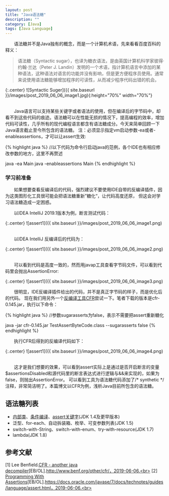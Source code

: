 ```yaml
---
layout: post
title: "Java语法糖"
description: ""
category: [Java]
tags: [Java Language]
---
```

<link rel="stylesheet" href="{{ site.baseurl }}/css/pygments.css">


&#160; &#160; &#160; &#160;语法糖并不是Java独有的概念，而是一个计算机术语，先来看看百度百科的释义：

> 语法糖（Syntactic sugar），也译为糖衣语法，是由英国计算机科学家彼得·约翰·兰达（Peter J. Landin）发明的一个术语，指计算机语言中添加的某种语法，这种语法对语言的功能并没有影响，但是更方便程序员使用。通常来说使用语法糖能够增加程序的可读性，从而减少程序代码出错的机会。

{:.center}
![Syntactic Suger]({{ site.baseurl }}/images/post_2019_06_06_image1.jpg){:height="70%" width="70%"}

<br>
&#160; &#160; &#160; &#160;Java语言可以支持某些关键字或者语法的使用，但在编译后的字节码中，却看不到这些代码的痕迹。语法糖可以在性能无损的情况下，提高编程的效率，增加代码可读性，几乎所有的现代编程语言都含有语法糖成分。今天来简单回顾一下Java语言截止至今所包含的语法糖。
注：必须显示指定vm启动参数-ea或者-enableassertions，才可以让assert生效:

{% highlight java %} 
//以下代码为命令行启动java的范例，各个IDE也有相应修改参数的地方，这里不再赘述

java -ea Main
java -enableassertions Main
{% endhighlight %}

<!-- more -->

### 学习前准备

&#160; &#160; &#160; &#160;如果想要查看反编译后的代码，强烈建议不要使用IDE自带的反编译插件，因为这类图形化工具很可能会把语法糖重新”糖化“，让代码高度还原，
但这会对学习语法糖造成一定困惑。

&#160; &#160; &#160; &#160;以IDEA IntelliJ 2019.1版本为例，断言测试代码：

{:.center}
![assert1]({{ site.baseurl }}/images/post_2019_06_06_image1.png)

<br>
&#160; &#160; &#160; &#160;以IDEA IntelliJ 反编译后的代码为：

{:.center}
![assert1]({{ site.baseurl }}/images/post_2019_06_06_image2.png)

<br>
&#160; &#160; &#160; &#160;可以看到代码是高度一致的，然而用javap工具查看字节码文件，可以看到代码里会抛出AssertionError:

{:.center}
![assert1]({{ site.baseurl }}/images/post_2019_06_06_image3.png)

&#160; &#160; &#160; &#160;很明显，IDE反编译插件给出的代码，并不是真正字节码的样子，而是优化后的代码。
现在我们用另外一个[反编译工具CFR](http://www.benf.org/other/cfr/)尝试一下。笔者下载的版本是cfr-0.145.jar，执行以下命令：

{% highlight java %} 
//参数sugarasserts为false，表示不需要把assert重新糖化

java -jar cfr-0.145.jar TestAssertByteCode.class --sugarasserts false
{% endhighlight %}

&#160; &#160; &#160; &#160;执行CFR后得到的反编译代码如下：

{:.center}
![assert1]({{ site.baseurl }}/images/post_2019_06_06_image4.png)

<br>
&#160; &#160; &#160; &#160;这才是我们想要的效果，可以看到assert实际上是通过是否开启断言的变量$assertionsDisabled和源代码里的断言表达式进行逻辑与&&来实现的，如果为false，则抛出AssertionError。
可以看到工具为语法糖代码添加了/* synthetic */注释，非常简洁明了。本篇博文以CFR为例，浅析Java目前所包含的语法糖。

## **语法糖列表**

* [内部类](http://leesir.github.io/2019/06/java-javasuger-innerclass)、[条件编译](http://leesir.github.io/2019/06/java-javasuger-cc)、[assert关键字](http://leesir.github.io/2019/06/java-assert)(JDK 1.4及更早版本)
* 泛型、for-each、自动拆装箱、枚举、可变参数列表(JDK 1.5)
* switch-with-String、switch-with-enum、try-with-resource(JDK 1.7)
* lambda(JDK 1.8)

## 参考文献

[1] Lee Benfield.[CFR - another java decompiler](http://www.benf.org/other/cfr/)[EB/OL].http://www.benf.org/other/cfr/，2019-06-06.<br>
[2] [Programming With Assertions](https://docs.oracle.com/javase/7/docs/technotes/guides/language/assert.html)[EB/OL].https://docs.oracle.com/javase/7/docs/technotes/guides/language/assert.html，2019-06-06.<br>




